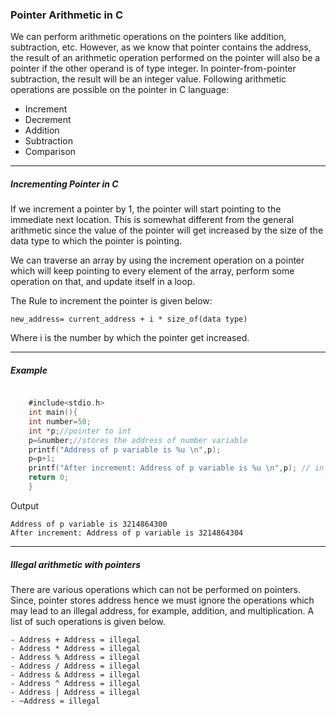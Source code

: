 ### Pointer Arithmetic in C


We can perform arithmetic operations on the pointers like addition, subtraction, etc. However, as we know that pointer contains the address, the result of an arithmetic operation performed on the pointer will also be a pointer if the other operand is of type integer. In pointer-from-pointer subtraction, the result will be an integer value. Following arithmetic operations are possible on the pointer in C language:

   - Increment
   - Decrement
   - Addition
   - Subtraction
   - Comparison
   
   --------
   
##### Incrementing Pointer in C

If we increment a pointer by 1, the pointer will start pointing to the immediate next location. This is somewhat different from the general arithmetic since the value of the pointer will get increased by the size of the data type to which the pointer is pointing.

We can traverse an array by using the increment operation on a pointer which will keep pointing to every element of the array, perform some operation on that, and update itself in a loop.

The Rule to increment the pointer is given below:

    new_address= current_address + i * size_of(data type)  

Where i is the number by which the pointer get increased.

--------

##### Example

```objectivec

    #include<stdio.h>  
    int main(){  
    int number=50;        
    int *p;//pointer to int      
    p=&number;//stores the address of number variable        
    printf("Address of p variable is %u \n",p);        
    p=p+1;        
    printf("After increment: Address of p variable is %u \n",p); // in our case, p will get incremented by 4 bytes.      
    return 0;  
    }    
```

Output 
```
Address of p variable is 3214864300 
After increment: Address of p variable is 3214864304 
```

----

##### Illegal arithmetic with pointers

There are various operations which can not be performed on pointers. Since, pointer stores address hence we must ignore the operations which may lead to an illegal address, for example, addition, and multiplication. A list of such operations is given below.

    - Address + Address = illegal
    - Address * Address = illegal
    - Address % Address = illegal
    - Address / Address = illegal
    - Address & Address = illegal
    - Address ^ Address = illegal
    - Address | Address = illegal
    - ~Address = illegal

